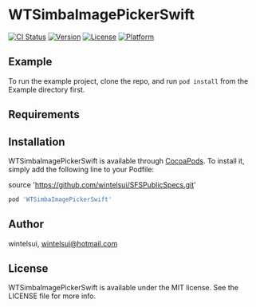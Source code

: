 # WTSimbaImagePickerSwift

[![CI Status](https://img.shields.io/travis/wintelsui/WTSimbaImagePickerSwift.svg?style=flat)](https://travis-ci.org/wintelsui/WTSimbaImagePickerSwift)
[![Version](https://img.shields.io/cocoapods/v/WTSimbaImagePickerSwift.svg?style=flat)](https://cocoapods.org/pods/WTSimbaImagePickerSwift)
[![License](https://img.shields.io/cocoapods/l/WTSimbaImagePickerSwift.svg?style=flat)](https://cocoapods.org/pods/WTSimbaImagePickerSwift)
[![Platform](https://img.shields.io/cocoapods/p/WTSimbaImagePickerSwift.svg?style=flat)](https://cocoapods.org/pods/WTSimbaImagePickerSwift)

## Example

To run the example project, clone the repo, and run `pod install` from the Example directory first.

## Requirements

## Installation

WTSimbaImagePickerSwift is available through [CocoaPods](https://cocoapods.org). To install
it, simply add the following line to your Podfile:

source 'https://github.com/wintelsui/SFSPublicSpecs.git'

```ruby
pod 'WTSimbaImagePickerSwift'
```

## Author

wintelsui, wintelsui@hotmail.com

## License

WTSimbaImagePickerSwift is available under the MIT license. See the LICENSE file for more info.
